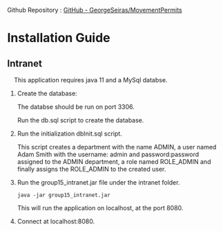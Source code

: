 Github Repository : [GitHub - GeorgeSeiras/MovementPermits](https://github.com/GeorgeSeiras/MovementPermits)



# Installation Guide

## Intranet

    This application requires java 11 and a MySql databse.

1. Create the database:
   
   The databse should be run on port 3306.
   
   Run the db.sql script to create the database.

2. Run the initialization dbInit.sql script.
   
   This script creates a department with the name ADMIN, a user named Adam Smith with the username: admin and password:password assigned to the ADMIN department, a role named ROLE_ADMIN and finally assigns the ROLE_ADMIN to the created user.

3. Run the group15_intranet.jar file under the intranet folder.
   
   ```
   java -jar group15_intranet.jar
   ```
   
   This will run the application on localhost, at the port 8080.

4. Connect at localhost:8080.
